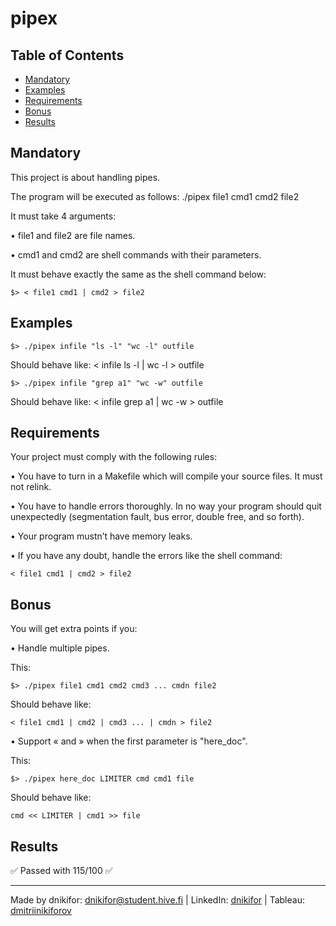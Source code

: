 # pipex

## Table of Contents
- [Mandatory](#mandatory)
- [Examples](#examples)
- [Requirements](#requirements)
- [Bonus](#bonus)
- [Results](#results)

## Mandatory

This project is about handling pipes.

The program will be executed as follows:
./pipex file1 cmd1 cmd2 file2

It must take 4 arguments:

• file1 and file2 are file names.

• cmd1 and cmd2 are shell commands with their parameters.

It must behave exactly the same as the shell command below:

```
$> < file1 cmd1 | cmd2 > file2
```

## Examples

```
$> ./pipex infile "ls -l" "wc -l" outfile
```
Should behave like: < infile ls -l | wc -l > outfile

```
$> ./pipex infile "grep a1" "wc -w" outfile
```
Should behave like: < infile grep a1 | wc -w > outfile

## Requirements

Your project must comply with the following rules:

• You have to turn in a Makefile which will compile your source files. It must not relink.

• You have to handle errors thoroughly. In no way your program should quit unexpectedly (segmentation fault, bus error, double free, and so forth).

• Your program mustn’t have memory leaks.

• If you have any doubt, handle the errors like the shell command:

```< file1 cmd1 | cmd2 > file2```

## Bonus

You will get extra points if you:

• Handle multiple pipes.

This:
```
$> ./pipex file1 cmd1 cmd2 cmd3 ... cmdn file2
```
Should behave like:
```
< file1 cmd1 | cmd2 | cmd3 ... | cmdn > file2
```

• Support « and » when the first parameter is "here_doc".

This:
```
$> ./pipex here_doc LIMITER cmd cmd1 file
```
Should behave like:
```
cmd << LIMITER | cmd1 >> file
```

## Results

✅ Passed with 115/100 ✅

---
Made by dnikifor: dnikifor@student.hive.fi | LinkedIn: [dnikifor](https://www.linkedin.com/in/dmitriinikiforov/) | Tableau: [dmitriinikiforov](https://public.tableau.com/app/profile/nikiforov.dmitrii/vizzes)
